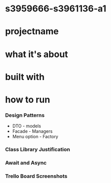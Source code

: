 # s3959666-s3961136-a1
# projectname
# what it's about
# built with
# how to run
### Design Patterns
- DTO - models
- Facade - Managers
- Menu option - Factory
  
### Class Library Justification
### Await and Async
### Trello Board Screenshots
